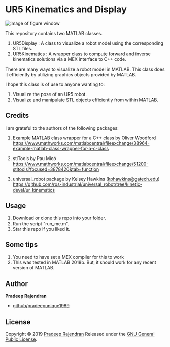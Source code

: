 # UR5 Kinematics and Display
![image of figure window](https://raw.githubusercontent.com/pradeepunique1989/UR5Display/master/docs/image.png)

This repository contains two MATLAB classes.
1) UR5Display : A class to visualize a robot model using the corresponding STL files.
2) UR5Kinematics : A wrapper class to compute forward and inverse kinematics solutions via a MEX interface to C++ code.

There are many ways to visualize a robot model in MATLAB.
This class does it efficiently by utilizing graphics objects provided by MATLAB.

I hope this class is of use to anyone wanting to:
1) Visualize the pose of an UR5 robot.
2) Visualize and manipulate STL objects efficiently from within MATLAB.

## Credits
I am grateful to the authors of the following packages:

1) Example MATLAB class wrapper for a C++ class by Oliver Woodford
https://www.mathworks.com/matlabcentral/fileexchange/38964-example-matlab-class-wrapper-for-a-c-class

2) stlTools by Pau Micó
https://www.mathworks.com/matlabcentral/fileexchange/51200-stltools?focused=3878420&tab=function

3) universal_robot package by Kelsey Hawkins (kphawkins@gatech.edu)
https://github.com/ros-industrial/universal_robot/tree/kinetic-devel/ur_kinematics

## Usage
1) Download or clone this repo into your folder.
2) Run the script "run_me.m".
3) Star this repo if you liked it.

## Some tips
1) You need to have set a MEX compiler for this to work
2) This was tested in MATLAB 2018b. But, it should work for any recent version of MATLAB.

## Author

**Pradeep Rajendran**

* [github/pradeepunique1989](https://github.com/pradeepunique1989)

## License

Copyright © 2019 [Pradeep Rajendran](https://github.com/pradeepunique1989)
Released under the [GNU General Public License](https://github.com/pradeepunique1989/UR5Robot/blob/master/LICENSE).

